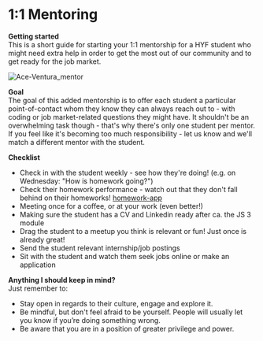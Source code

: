 # 1:1 Mentoring

**Getting started** <br>
This is a short guide for starting your 1:1 mentorship for a HYF student who might need extra help in order to get the most out of our community and to get ready for the job market.

![Ace-Ventura_mentor](https://media.giphy.com/media/6ySFKd72MyV4Q/giphy.gif)

**Goal** <br>
The goal of this added mentorship is to offer each student a particular point-of-contact whom they know they can always reach out to - with coding or job market-related questions they might have. It shouldn't be an overwhelming task though - that's why there's only one student per mentor. If you feel like it's becoming too much responsibility - let us know and we'll match a different mentor with the student. 

**Checklist** <br>

- Check in with the student weekly - see how they're doing! (e.g. on Wednesday: "How is homework going?")
- Check their homework performance - watch out that they don't fall behind on their homeworks! [homework-app](https://hyf-homework-assesment.herokuapp.com/)
- Meeting once for a coffee, or at your work (even better!)
- Making sure the student has a CV and Linkedin ready after ca. the JS 3 module
- Drag the student to a meetup you think is relevant or fun! Just once is already great!
- Send the student relevant internship/job postings
- Sit with the student and watch them seek jobs online or make an application

**Anything I should keep in mind?** <br>
Just remember to:<br>
- Stay open in regards to their culture, engage and explore it.
- Be mindful, but don't feel afraid to be yourself. People will usually let you know if you’re doing something wrong.
- Be aware that you are in a position of greater privilege and power.
